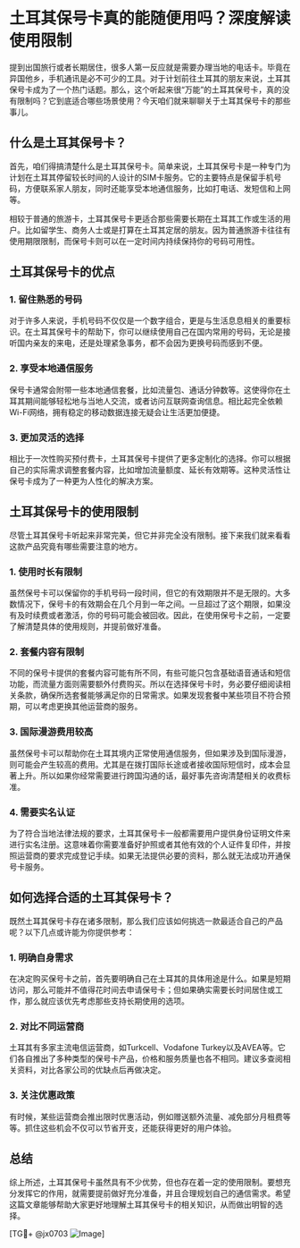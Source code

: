 # 土耳其保号卡真的能随便用吗？深度解读使用限制

提到出国旅行或者长期居住，很多人第一反应就是需要办理当地的电话卡。毕竟在异国他乡，手机通讯是必不可少的工具。对于计划前往土耳其的朋友来说，土耳其保号卡成为了一个热门话题。那么，这个听起来很“万能”的土耳其保号卡，真的没有限制吗？它到底适合哪些场景使用？今天咱们就来聊聊关于土耳其保号卡的那些事儿。

## 什么是土耳其保号卡？

首先，咱们得搞清楚什么是土耳其保号卡。简单来说，土耳其保号卡是一种专门为计划在土耳其停留较长时间的人设计的SIM卡服务。它的主要特点是保留手机号码，方便联系家人朋友，同时还能享受本地通信服务，比如打电话、发短信和上网等。

相较于普通的旅游卡，土耳其保号卡更适合那些需要长期在土耳其工作或生活的用户。比如留学生、商务人士或是打算在土耳其定居的朋友。因为普通旅游卡往往有使用期限限制，而保号卡则可以在一定时间内持续保持你的号码可用性。

## 土耳其保号卡的优点

### 1. 留住熟悉的号码
对于许多人来说，手机号码不仅仅是一个数字组合，更是与生活息息相关的重要标识。在土耳其保号卡的帮助下，你可以继续使用自己在国内常用的号码，无论是接听国内亲友的来电，还是处理紧急事务，都不会因为更换号码而感到不便。

### 2. 享受本地通信服务
保号卡通常会附带一些本地通信套餐，比如流量包、通话分钟数等。这使得你在土耳其期间能够轻松地与当地人交流，或者访问互联网查询信息。相比起完全依赖Wi-Fi网络，拥有稳定的移动数据连接无疑会让生活更加便捷。

### 3. 更加灵活的选择
相比于一次性购买预付费卡，土耳其保号卡提供了更多定制化的选择。你可以根据自己的实际需求调整套餐内容，比如增加流量额度、延长有效期等。这种灵活性让保号卡成为了一种更为人性化的解决方案。

## 土耳其保号卡的使用限制

尽管土耳其保号卡听起来非常完美，但它并非完全没有限制。接下来我们就来看看这款产品究竟有哪些需要注意的地方。

### 1. 使用时长有限制
虽然保号卡可以保留你的手机号码一段时间，但它的有效期限并不是无限的。大多数情况下，保号卡的有效期会在几个月到一年之间。一旦超过了这个期限，如果没有及时续费或者激活，你的号码可能会被回收。因此，在使用保号卡之前，一定要了解清楚具体的使用规则，并提前做好准备。

### 2. 套餐内容有限制
不同的保号卡提供的套餐内容可能有所不同，有些可能只包含基础语音通话和短信功能，而流量方面则需要额外付费购买。所以在选择保号卡时，务必要仔细阅读相关条款，确保所选套餐能够满足你的日常需求。如果发现套餐中某些项目不符合预期，可以考虑更换其他运营商的服务。

### 3. 国际漫游费用较高
虽然保号卡可以帮助你在土耳其境内正常使用通信服务，但如果涉及到国际漫游，则可能会产生较高的费用。尤其是在拨打国际长途或者接收国际短信时，成本会显著上升。所以如果你经常需要进行跨国沟通的话，最好事先咨询清楚相关的收费标准。

### 4. 需要实名认证
为了符合当地法律法规的要求，土耳其保号卡一般都需要用户提供身份证明文件来进行实名注册。这意味着你需要准备好护照或者其他有效的个人证件复印件，并按照运营商的要求完成登记手续。如果无法提供必要的资料，那么就无法成功开通保号卡服务。

## 如何选择合适的土耳其保号卡？

既然土耳其保号卡存在诸多限制，那么我们应该如何挑选一款最适合自己的产品呢？以下几点或许能为你提供参考：

### 1. 明确自身需求
在决定购买保号卡之前，首先要明确自己在土耳其的具体用途是什么。如果是短期访问，那么可能并不值得花时间去申请保号卡；但如果确实需要长时间居住或工作，那么就应该优先考虑那些支持长期使用的选项。

### 2. 对比不同运营商
土耳其有多家主流电信运营商，如Turkcell、Vodafone Turkey以及AVEA等。它们各自推出了多种类型的保号卡产品，价格和服务质量也各不相同。建议多查阅相关资料，对比各家公司的优缺点后再做决定。

### 3. 关注优惠政策
有时候，某些运营商会推出限时优惠活动，例如赠送额外流量、减免部分月租费等等。抓住这些机会不仅可以节省开支，还能获得更好的用户体验。

## 总结

综上所述，土耳其保号卡虽然具有不少优势，但也存在着一定的使用限制。要想充分发挥它的作用，就需要提前做好充分准备，并且合理规划自己的通信需求。希望这篇文章能够帮助大家更好地理解土耳其保号卡的相关知识，从而做出明智的选择。

[TG💪+ @jx0703 ![Image](https://github.com/user-attachments/assets/dbca1d08-cadb-493c-b0ec-ad6f7a83f270)]